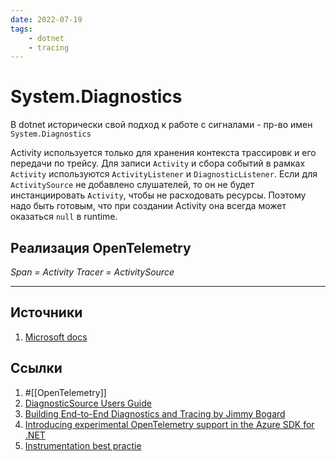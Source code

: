 ```yaml
---
date: 2022-07-19
tags:
    - dotnet
    - tracing
---
```

# System.Diagnostics

В dotnet исторически свой подход к работе с сигналами - пр-во имен ```System.Diagnostics```

Activity используется только для хранения контекста трассировк и его передачи по трейсу. Для записи ```Activity``` и сбора событий в рамках ```Activity``` используются ```ActivityListener``` и ```DiagnosticListener```. Если для ```ActivitySource``` не добавлено слушателей, то он не будет инстанциировать ```Activity```, чтобы не расходовать ресурсы. Поэтому надо быть готовым, что при создании Activity она всегда может оказаться ```null``` в runtime.

## Реализация OpenTelemetry

*Span = Activity*
*Tracer = ActivitySource*

---

## Источники

1. [Microsoft docs](https://docs.microsoft.com/en-us/dotnet/core/diagnostics/)

## Ссылки

1. #[[OpenTelemetry]]
1. [DiagnosticSource Users Guide](https://github.com/dotnet/runtime/blob/main/src/libraries/System.Diagnostics.DiagnosticSource/src/DiagnosticSourceUsersGuide.md)
1. [Building End-to-End Diagnostics and Tracing by Jimmy Bogard](https://jimmybogard.com/building-end-to-end-diagnostics-and-tracing-a-primer/)
1. [Introducing experimental OpenTelemetry support in the Azure SDK for .NET](https://devblogs.microsoft.com/azure-sdk/introducing-experimental-opentelemetry-support-in-the-azure-sdk-for-net/)
1. [Instrumentation best practie](https://docs.microsoft.com/en-us/dotnet/core/diagnostics/distributed-tracing-instrumentation-walkthroughs)